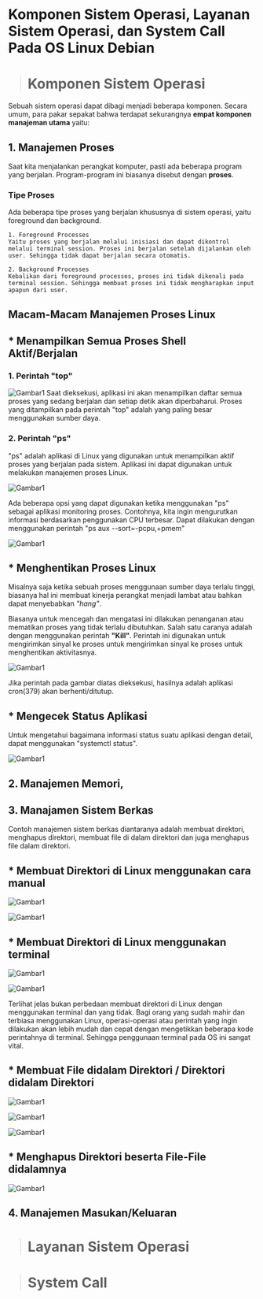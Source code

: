 # Komponen Sistem Operasi, Layanan Sistem Operasi, dan System Call Pada OS Linux Debian

> # Komponen Sistem Operasi

Sebuah sistem operasi dapat dibagi menjadi beberapa komponen. Secara umum, para pakar sepakat bahwa terdapat sekurangnya **empat komponen manajeman utama** yaitu:
## 1. Manajemen Proses

Saat kita menjalankan perangkat komputer, pasti ada beberapa program yang berjalan. Program-program ini biasanya disebut dengan **proses**.

### Tipe Proses
Ada beberapa tipe proses yang berjalan khususnya di sistem operasi, yaitu foreground dan background.

    1. Foreground Processes
    Yaitu proses yang berjalan melalui inisiasi dan dapat dikontrol melalui terminal session. Proses ini berjalan setelah dijalankan oleh user. Sehingga tidak dapat berjalan secara otomatis.

    2. Background Processes 
    Kebalikan dari foreground processes, proses ini tidak dikenali pada terminal session. Sehingga membuat proses ini tidak mengharapkan input apapun dari user.

## Macam-Macam Manajemen Proses Linux
## * Menampilkan Semua Proses Shell Aktif/Berjalan
### 1. Perintah "top"

![Gambar1](/img/Langkah3.1.PNG)
Saat dieksekusi, aplikasi ini akan menampilkan daftar semua proses yang sedang berjalan dan setiap detik akan diperbaharui. Proses yang ditampilkan pada perintah "top" adalah yang paling besar menggunakan sumber daya.

### 2. Perintah "ps"
"ps" adalah aplikasi di Linux yang digunakan untuk menampilkan aktif proses yang berjalan pada sistem. Aplikasi ini dapat digunakan untuk melakukan manajemen proses Linux.

![Gambar1](/img/Langkah1.1.PNG)

Ada beberapa opsi yang dapat digunakan ketika menggunakan "ps" sebagai aplikasi monitoring proses.
Contohnya, kita ingin mengurutkan informasi berdasarkan penggunakan CPU terbesar. Dapat dilakukan dengan menggunakan perintah "ps aux --sort=-pcpu,+pmem"

![Gambar1](/img/Langkah2.1.PNG)

## * Menghentikan Proses Linux
Misalnya saja ketika sebuah proses menggunaan sumber daya terlalu tinggi, biasanya hal ini membuat kinerja perangkat menjadi lambat atau bahkan dapat menyebabkan _"hang"_.

Biasanya untuk mencegah dan mengatasi ini dilakukan penanganan atau mematikan proses yang tidak terlalu dibutuhkan. Salah satu caranya adalah dengan menggunakan perintah __"Kill"__. Perintah ini digunakan untuk mengirimkan sinyal ke proses untuk mengirimkan sinyal ke proses untuk menghentikan aktivitasnya.

![Gambar1](/img/Langkah4.1.PNG)

Jika perintah pada gambar diatas dieksekusi, hasilnya adalah aplikasi cron(379) akan berhenti/ditutup.


## * Mengecek Status Aplikasi

Untuk mengetahui bagaimana informasi status suatu aplikasi dengan detail, dapat menggunakan "systemctl status".

![Gambar1](/img/Langkah5.1.PNG)


## 2. Manajemen Memori,


## 3. Manajamen Sistem Berkas
Contoh manajemen sistem berkas diantaranya adalah membuat direktori, menghapus direktori, membuat file di dalam direktori dan juga menghapus file dalam direktori.
## * Membuat Direktori di Linux menggunakan cara manual

![Gambar1](/img/Langkah1.3.PNG)

![Gambar1](/img/Langkah2.3.PNG)

## * Membuat Direktori di Linux menggunakan terminal

![Gambar1](/img/Langkah3.3.PNG)

![Gambar1](/img/Langkah4.3.PNG)

Terlihat jelas bukan perbedaan membuat direktori di Linux dengan menggunakan terminal dan yang tidak. Bagi orang yang sudah mahir dan terbiasa menggunakan Linux, operasi-operasi atau perintah yang ingin dilakukan akan lebih mudah dan cepat dengan mengetikkan beberapa kode perintahnya di terminal. Sehingga penggunaan terminal pada OS ini sangat vital.

## * Membuat File didalam Direktori / Direktori didalam Direktori

![Gambar1](/img/Langkah5.3.PNG)

![Gambar1](/img/Langkah6.3.PNG)

![Gambar1](/img/Langkah7.3.PNG)

## * Menghapus Direktori beserta File-File didalamnya

![Gambar1](/img/Langkah8.3.PNG)

## 4. Manajemen Masukan/Keluaran

> # Layanan Sistem Operasi

> # System Call


